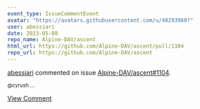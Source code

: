```yaml
---
event_type: IssueCommentEvent
avatar: "https://avatars.githubusercontent.com/u/48293960?"
user: abessiari
date: 2023-05-08
repo_name: Alpine-DAV/ascent
html_url: https://github.com/Alpine-DAV/ascent/pull/1104
repo_url: https://github.com/Alpine-DAV/ascent
---
```


<a href='https://github.com/abessiari' target='_blank'>abessiari</a> commented on issue <a href='https://github.com/Alpine-DAV/ascent/pull/1104' target='_blank'>Alpine-DAV/ascent#1104</a>.

<small>@cyrush ...</small>

<a href='https://github.com/Alpine-DAV/ascent/pull/1104' target='_blank'>View Comment</a>